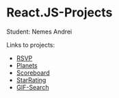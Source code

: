 # React.JS-Projects

Student: Nemes Andrei

Links to projects: 
- [RSVP](https://andrein14.github.io/RSVP-React.JS)
- [Planets](https://andrein14.github.io/Planets-JS/index.html)
- [Scoreboard](https://andrein14.github.io/Scoreboard-react)
- [StarRating](https://andrein14.github.io/StarRating-JS)
- [GIF-Search](https://andrein14.github.io/GIF-Search-React.JS)
